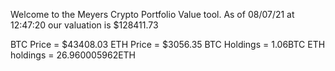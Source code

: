 Welcome to the Meyers Crypto Portfolio Value tool. 
As of 08/07/21 at 12:47:20 our valuation is $128411.73 

BTC Price = $43408.03
 ETH Price = $3056.35
BTC Holdings = 1.06BTC
 ETH holdings = 26.960005962ETH 
